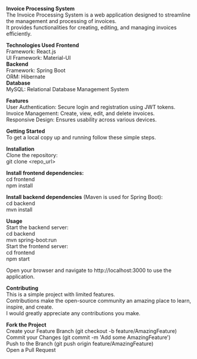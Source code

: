 **Invoice Processing System**  
The Invoice Processing System is a web application designed to streamline the management and processing of invoices.  
It provides functionalities for creating, editing, and managing invoices efficiently.

**Technologies Used**
**Frontend**    
Framework: React.js  
UI Framework: Material-UI    
**Backend**    
Framework: Spring Boot  
ORM: Hibernate    
**Database**  
MySQL: Relational Database Management System  

**Features**  
User Authentication: Secure login and registration using JWT tokens.  
Invoice Management: Create, view, edit, and delete invoices.  
Responsive Design: Ensures usability across various devices.  

**Getting Started**  
To get a local copy up and running follow these simple steps.  

**Installation**  
Clone the repository:  
git clone <repo_url>  

**Install frontend dependencies:**  
cd frontend  
npm install  

**Install backend dependencies** (Maven is used for Spring Boot):  
cd backend  
mvn install  

**Usage**  
Start the backend server:  
cd backend  
mvn spring-boot:run  
Start the frontend server:  
cd frontend  
npm start      

Open your browser and navigate to http://localhost:3000 to use the application.    

**Contributing**  
This is a simple project with limited features.   
Contributions make the open-source community an amazing place to learn, inspire, and create.   
I would greatly appreciate any contributions you make.  

**Fork the Project**  
Create your Feature Branch (git checkout -b feature/AmazingFeature)  
Commit your Changes (git commit -m 'Add some AmazingFeature')  
Push to the Branch (git push origin feature/AmazingFeature)  
Open a Pull Request  


